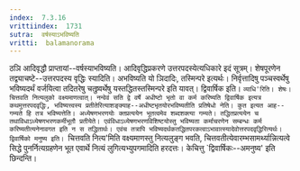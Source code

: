 ```yaml
---
index:  7.3.16
vrittiindex:  1731
sutra:  वर्षस्याऽभविष्यति
vritti:  balamanorama 
---
```


ठञि आदिवृद्धौ प्राप्तायां--वर्षस्याभविष्यति। आदिवृद्धिप्रकरणे उत्तरपदस्येत्यधिकारे इदं सूत्रम्। शेषपूरणेन तद्व्याचष्टे--उत्तरपदस्य वृद्धिः स्यादिति। अभविष्यति यो ञिदादिः, तस्मिन्परे इत्यर्थः। निर्वृत्तादिषु पञ्चस्वर्थेषु भविष्यदर्थं वर्जयित्वा तदितरेषु चतुष्र्वर्थेषु यस्तद्धितस्तस्मिन्परे इति यावत्। द्विवार्षिक इति। `व्याधि'रिति। शेषः। चित्तवति नित्यलुको वक्ष्यमाणत्वात्। नन्वेवं सति द्वे वर्षे अधीष्टो भृतो वा कर्म करिष्यति द्विवार्षिक इत्यत्र कथमुत्तरपदवृद्धिः, भविष्यत्त्वस्य प्रतीतेरित्याशङ्क्याह--अधीष्टभृतयोरभविष्यतीति प्रतिषेधो नेति। कुत इत्यत आह--गम्यते हि तत्र भविष्यत्तेति। अध्येषणभरणयोः क्तप्रत्ययेन भूतत्वमेव शब्दशक्त्या गम्यते। तद्धितप्रत्ययेन च तथाविधाऽध्येषणभरणकर्मीभूतौ प्रतीयेते। एवंविधाऽध्येषणभरणविशिष्टयोस्तु भविष्यता कर्माचरणेन सम्बन्धः कर्म करिष्यतीत्यनेनावगत इति न स तद्धितार्थः। एवंच तत्रापि भविष्यदर्थकतद्धितपरकत्वाऽभावात्स्यादेवोत्तरपदवृद्धिरित्यर्थः। द्विवार्षिको मनुष्य इति। `चित्तवति नित्य'मिति वक्ष्यमाणस्तु नित्यलुङ्ग भवति, चित्तवतीत्येवारम्भसामर्थ्यान्नित्यत्वे सिद्धे पुनर्नित्यग्रहणेन भूत एवार्थे नित्यं लुगित्यभ्युपगमादिति हरदत्तः। केचित्तु `द्विवार्षिकः--अमनुष्य' इति छिन्दन्ति। 

